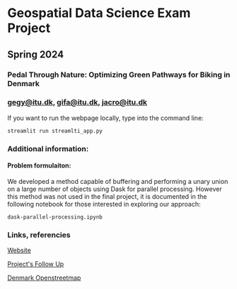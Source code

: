 # Geospatial Data Science Exam Project
## Spring 2024
### Pedal Through Nature: Optimizing Green Pathways for Biking in Denmark
### gegy@itu.dk, gifa@itu.dk, jacro@itu.dk


If you want to run the webpage locally, type into the command line: 

```streamlit run streamlti_app.py```

### Additional information:

#### Problem formulaiton: 

We developed a method capable of buffering and performing a unary union on a large number of objects using Dask for parallel processing. However this method was not used in the final project, it is documented in the following notebook for those interested in exploring our approach:

```dask-parallel-processing.ipynb```

### Links, referencies

[Website](https://bikers-in-green.streamlit.app/)

[Project's Follow Up](https://trello.com/b/xQLp2sGR/%F0%9F%8C%8E-gds-project-board-%F0%9F%9A%B2)

[Denmark Openstreetmap](https://osm-internal.download.geofabrik.de/europe/denmark-latest-internal.osm.pbf)